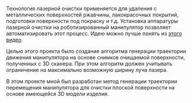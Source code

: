 Технология лазерной очистки применяется для удаления с металлических поверхностей ржавчины, лакокрасочных покрытий, подготовки поверхности под покраску и т.д. Установка аппаратуры лазерной очистки на роботизированный манипулятор позволяет автоматизировать этот процесс. Идею можно лучше понять из [этого видео](https://www.youtube.com/watch?v=8sTtcWcA8iI).

Целью этого проекта было создание алгоритма генерации траектории движения манипулятора на основе снимков очищаемой поверхности, полученных с 3D сканера. При этом алгоритм должен учитывать ограничение на максимально возможную ширину луча лазера.

В этом проекте мной был разработан метод генерации траектории перемещения манипулятора для очистки плоской поверхности на основе имеющейся 3D модели изделия.
